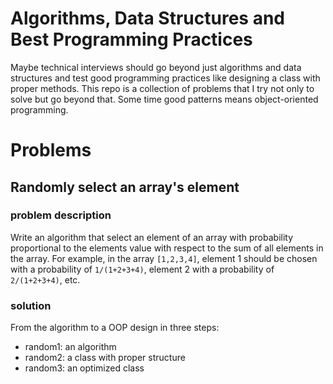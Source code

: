 # Algorithms, Data Structures and Best Programming Practices

Maybe technical interviews should go beyond just algorithms and data structures and test good programming practices like designing a class with proper methods. This repo is a collection of problems that I try not only to solve but go beyond that. Some time good patterns means object-oriented programming.

# Problems

## Randomly select an array's element

### problem description

Write an algorithm that select an element of an array with probability proportional to the elements value with respect to the sum of all elements in the array. For example, in the array `[1,2,3,4]`, element 1 should be chosen with a probability of `1/(1+2+3+4)`, element 2 with a probability of `2/(1+2+3+4)`, etc.

### solution

From the algorithm to a OOP design in three steps:

- random1: an algorithm
- random2: a class with proper structure
- random3: an optimized class